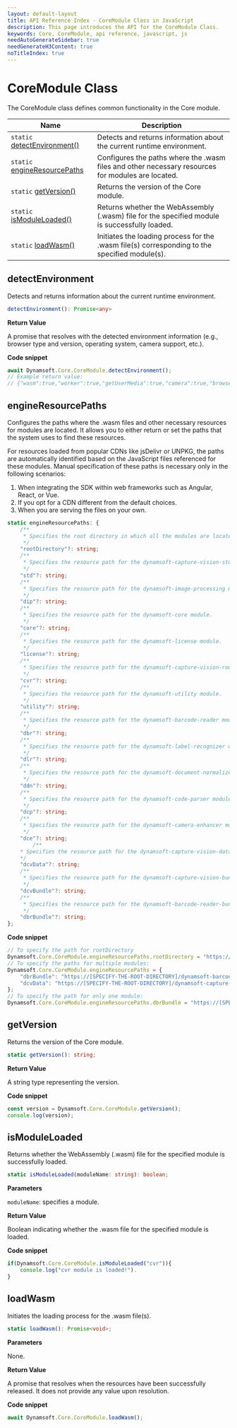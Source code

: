 ```yaml
---
layout: default-layout
title: API Reference Index - CoreModule Class in JavaScript
description: This page introduces the API for the CoreModule Class.
keywords: Core, CoreModule, api reference, javascript, js
needAutoGenerateSidebar: true
needGenerateH3Content: true
noTitleIndex: true
---
```


# CoreModule Class

The CoreModule class defines common functionality in the Core module.

| Name                                                 | Description                                                                                       |
| ---------------------------------------------------- | ------------------------------------------------------------------------------------------------- |
| `static` [detectEnvironment()](#detectenvironment)   | Detects and returns information about the current runtime environment.                            |
| `static` [engineResourcePaths](#engineresourcepaths) | Configures the paths where the .wasm files and other necessary resources for modules are located. |
| `static` [getVersion()](#getversion)                 | Returns the version of the Core module.                                                           |
| `static` [isModuleLoaded()](#ismoduleloaded)         | Returns whether the WebAssembly (.wasm) file for the specified module is successfully loaded.     |
| `static` [loadWasm()](#loadwasm)                     | Initiates the loading process for the .wasm file(s) corresponding to the specified module(s).     |

<!-- 
| `static` [onLog](#onlog)                             | Event triggered whenever a log message is ready to be dispatched.                           |
| `static` [disableLogging()](#disablelogging)         | Disables logging.                                                                           |
| `static` [enableLogging()](#enablelogging)           | Enables logging to print internal logs to the browser console for debugging.                | -->

## detectEnvironment

Detects and returns information about the current runtime environment.

```typescript
detectEnvironment(): Promise<any>
```

**Return Value**

A promise that resolves with the detected environment information (e.g., browser type and version, operating system, camera support, etc.).

**Code snippet**

```javascript
await Dynamsoft.Core.CoreModule.detectEnvironment();
// Example return value:
// {"wasm":true,"worker":true,"getUserMedia":true,"camera":true,"browser":"Edge","version":119,"OS":"Windows"}
```

## engineResourcePaths

Configures the paths where the .wasm files and other necessary resources for modules are located. It allows you to either return or set the paths that the system uses to find these resources.

For resources loaded from popular CDNs like jsDelivr or UNPKG, the paths are automatically identified based on the JavaScript files referenced for these modules. Manual specification of these paths is necessary only in the following scenarios:

1. When integrating the SDK within web frameworks such as Angular, React, or Vue.
2. If you opt for a CDN different from the default choices.
3. When you are serving the files on your own.

```typescript
static engineResourcePaths: {
    /**
     * Specifies the root directory in which all the modules are located
     */ 
    "rootDirectory"?: string;
    /**
     * Specifies the resource path for the dynamsoft-capture-vision-std module.
     */
    "std"?: string;
    /**
     * Specifies the resource path for the dynamsoft-image-processing module.
     */
    "dip"?: string;
    /**
     * Specifies the resource path for the dynamsoft-core module.
     */
    "core"?: string;
    /**
     * Specifies the resource path for the dynamsoft-license module.
     */
    "license"?: string;
    /**
     * Specifies the resource path for the dynamsoft-capture-vision-router module.
     */
    "cvr"?: string;
    /**
     * Specifies the resource path for the dynamsoft-utility module.
     */
    "utility"?: string;
    /**
     * Specifies the resource path for the dynamsoft-barcode-reader module.
     */
    "dbr"?: string;
    /**
     * Specifies the resource path for the dynamsoft-label-recognizer module.
     */
    "dlr"?: string;
    /**
     * Specifies the resource path for the dynamsoft-document-normalizer module.
     */
    "ddn"?: string;
    /**
     * Specifies the resource path for the dynamsoft-code-parser module.
     */
    "dcp"?: string;
    /**
     * Specifies the resource path for the dynamsoft-camera-enhancer module.
     */
    "dce"?: string;
        /** 
    * Specifies the resource path for the dynamsoft-capture-vision-data module.
    */
    "dcvData"?: string;
    /**
     * Specifies the resource path for the dynamsoft-capture-vision-bundle module.
     */
    "dcvBundle"?: string;
    /**
     * Specifies the resource path for the dynamsoft-barcode-reader-bundle module.
     */
    "dbrBundle"?: string;
};
```

**Code snippet**

```javascript
// To specify the path for rootDirectory
Dynamsoft.Core.CoreModule.engineResourcePaths.rootDirectory = "https://cdn.jsdelivr.net/npm/";
// To specify the paths for multiple modules:
Dynamsoft.Core.CoreModule.engineResourcePaths = {
    "dbrBundle": "https://[SPECIFY-THE-ROOT-DIRECTORY]/dynamsoft-barcode-reader-bundle@11.0.3000/dist/",
    "dcvData": "https://[SPECIFY-THE-ROOT-DIRECTORY]/dynamsoft-capture-vision-data@1.0.0/dist/"
};
// To specify the path for only one module:
Dynamsoft.Core.CoreModule.engineResourcePaths.dbrBundle = "https://[SPECIFY-THE-ROOT-DIRECTORY]/dynamsoft-barcode-reader-bundle@11.0.3000/dist/";
```

## getVersion

Returns the version of the Core module.

```typescript
static getVersion(): string;
```

**Return Value**

A string type representing the version.

**Code snippet**

```javascript
const version = Dynamsoft.Core.CoreModule.getVersion();
console.log(version);
```

## isModuleLoaded

Returns whether the WebAssembly (.wasm) file for the specified module is successfully loaded.

```typescript
static isModuleLoaded(moduleName: string): boolean;
```

**Parameters**

`moduleName`: specifies a module.

**Return Value**

Boolean indicating whether the .wasm file for the specified module is loaded.

**Code snippet**

```javascript
if(Dynamsoft.Core.CoreModule.isModuleLoaded("cvr")){
    console.log("cvr module is loaded!").
}
```

## loadWasm

Initiates the loading process for the .wasm file(s).

```typescript
static loadWasm(): Promise<void>;
```

**Parameters**

None.

**Return Value**

A promise that resolves when the resources have been successfully released. It does not provide any value upon resolution.

**Code snippet**

```javascript
await Dynamsoft.Core.CoreModule.loadWasm();
```

<!-- 
## onLog

Event triggered whenever a log message is ready to be dispatched.

```typescript
static onLog: (message:string) =>void;
```

**Parameters**

`message`: the log message ready to be dispatched.

**Code snippet**

```javascript
Dynamsoft.Core.CoreModule.onLog = console.log;
```

## disableLogging

Disables logging.

```typescript
static disableLogging(): void;
```

## enableLogging

Enables logging to print internal logs to the browser console for debugging.

```typescript
static enableLogging(): void;
``` -->
